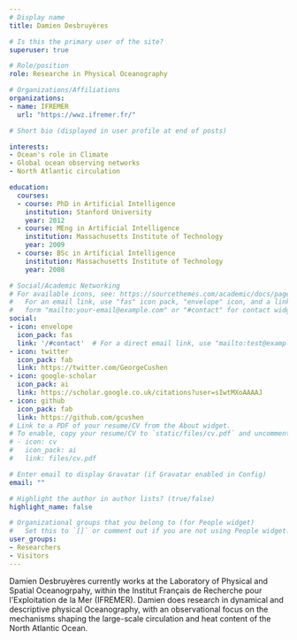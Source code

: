 ```yaml
---
# Display name
title: Damien Desbruyères

# Is this the primary user of the site?
superuser: true

# Role/position
role: Researche in Physical Oceanography

# Organizations/Affiliations
organizations:
- name: IFREMER
  url: "https://wwz.ifremer.fr/"

# Short bio (displayed in user profile at end of posts)

interests:
- Ocean's role in Climate
- Global ocean observing networks
- North Atlantic circulation

education:
  courses:
  - course: PhD in Artificial Intelligence
    institution: Stanford University
    year: 2012
  - course: MEng in Artificial Intelligence
    institution: Massachusetts Institute of Technology
    year: 2009
  - course: BSc in Artificial Intelligence
    institution: Massachusetts Institute of Technology
    year: 2008

# Social/Academic Networking
# For available icons, see: https://sourcethemes.com/academic/docs/page-builder/#icons
#   For an email link, use "fas" icon pack, "envelope" icon, and a link in the
#   form "mailto:your-email@example.com" or "#contact" for contact widget.
social:
- icon: envelope
  icon_pack: fas
  link: '/#contact'  # For a direct email link, use "mailto:test@example.org".
- icon: twitter
  icon_pack: fab
  link: https://twitter.com/GeorgeCushen
- icon: google-scholar
  icon_pack: ai
  link: https://scholar.google.co.uk/citations?user=sIwtMXoAAAAJ
- icon: github
  icon_pack: fab
  link: https://github.com/gcushen
# Link to a PDF of your resume/CV from the About widget.
# To enable, copy your resume/CV to `static/files/cv.pdf` and uncomment the lines below.
# - icon: cv
#   icon_pack: ai
#   link: files/cv.pdf

# Enter email to display Gravatar (if Gravatar enabled in Config)
email: ""

# Highlight the author in author lists? (true/false)
highlight_name: false

# Organizational groups that you belong to (for People widget)
#   Set this to `[]` or comment out if you are not using People widget.
user_groups:
- Researchers
- Visitors
---
```


Damien Desbruyères currently works at the Laboratory of Physical and Spatial Oceanogrpahy, within the Institut Français de Recherche pour l'Exploitation de la Mer (IFREMER). Damien does research in dynamical and descriptive physical Oceanography, with an observational focus on the mechanisms shaping the large-scale circulation and heat content of the North Atlantic Ocean.
